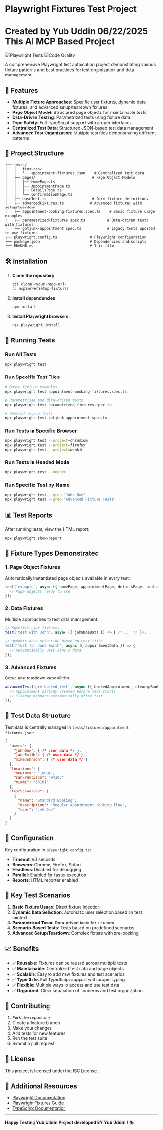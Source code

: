 # Playwright Fixtures Test Project
# Created by Yub Uddin 06/22/2025 This AI MCP Based Project

[![Playwright Tests](https://github.com/Uddin32484/PlaywrightProject/actions/workflows/playwright.yml/badge.svg)](https://github.com/Uddin32484/PlaywrightProject/actions/workflows/playwright.yml)
[![Code Quality](https://github.com/Uddin32484/PlaywrightProject/actions/workflows/code-quality.yml/badge.svg)](https://github.com/Uddin32484/PlaywrightProject/actions/workflows/code-quality.yml)

A comprehensive Playwright test automation project demonstrating various fixture patterns and best practices for test organization and data management.

## 🚀 Features

- **Multiple Fixture Approaches**: Specific user fixtures, dynamic data fixtures, and advanced setup/teardown fixtures
- **Page Object Model**: Structured page objects for maintainable tests
- **Data-Driven Testing**: Parametrized tests using fixture data
- **Type Safety**: Full TypeScript support with proper interfaces
- **Centralized Test Data**: Structured JSON-based test data management
- **Advanced Test Organization**: Multiple test files demonstrating different patterns

## 📁 Project Structure

```
├── tests/
│   ├── fixtures/
│   │   └── appointment-fixtures.json    # Centralized test data
│   ├── pages/                          # Page Object Models
│   │   ├── HomePage.ts
│   │   ├── AppointmentPage.ts
│   │   ├── DetailsPage.ts
│   │   └── ConfirmationPage.ts
│   ├── baseTest.ts                     # Core fixture definitions
│   ├── advancedFixtures.ts            # Advanced fixtures with setup/teardown
│   ├── appointment-booking-fixtures.spec.ts    # Basic fixture usage examples
│   ├── parametrized-fixtures.spec.ts          # Data-driven tests with fixtures
│   └── gotjunk-appointment.spec.ts            # Legacy tests updated to use fixtures
├── playwright.config.ts               # Playwright configuration
├── package.json                       # Dependencies and scripts
└── README.md                          # This file
```

## 🛠️ Installation

1. **Clone the repository**
   ```bash
   git clone <your-repo-url>
   cd mcpServerSetup-fixtures
   ```

2. **Install dependencies**
   ```bash
   npm install
   ```

3. **Install Playwright browsers**
   ```bash
   npx playwright install
   ```

## 🧪 Running Tests

### Run All Tests
```bash
npx playwright test
```

### Run Specific Test Files
```bash
# Basic fixture examples
npx playwright test appointment-booking-fixtures.spec.ts

# Parametrized and data-driven tests
npx playwright test parametrized-fixtures.spec.ts

# Updated legacy tests
npx playwright test gotjunk-appointment.spec.ts
```

### Run Tests in Specific Browser
```bash
npx playwright test --project=chromium
npx playwright test --project=firefox
npx playwright test --project=webkit
```

### Run Tests in Headed Mode
```bash
npx playwright test --headed
```

### Run Specific Test by Name
```bash
npx playwright test --grep "John Doe"
npx playwright test --grep "Advanced Fixture Tests"
```

## 📊 Test Reports

After running tests, view the HTML report:
```bash
npx playwright show-report
```

## 🎯 Fixture Types Demonstrated

### 1. Page Object Fixtures
Automatically instantiated page objects available in every test:
```typescript
test('example', async ({ homePage, appointmentPage, detailsPage, confirmationPage }) => {
  // Page objects ready to use
});
```

### 2. Data Fixtures
Multiple approaches to test data management:
```typescript
// Specific user fixtures
test('test with John', async ({ johnDoeData }) => { /* ... */ });

// Dynamic data selection based on test title
test('test for Jane Smith', async ({ appointmentData }) => { 
  // Automatically uses Jane's data
});
```

### 3. Advanced Fixtures
Setup and teardown capabilities:
```typescript
advancedTest('pre-booked test', async ({ bookedAppointment, cleanupBooking }) => {
  // Appointment already created before test starts
  // Cleanup happens automatically after test
});
```

## 📝 Test Data Structure

Test data is centrally managed in `tests/fixtures/appointment-fixtures.json`:

```json
{
  "users": {
    "johnDoe": { /* user data */ },
    "janeSmith": { /* user data */ },
    "mikeJohnson": { /* user data */ }
  },
  "locations": {
    "newYork": "10001",
    "sanFrancisco": "94105",
    "miami": "33101"
  },
  "testScenarios": [
    {
      "name": "Standard Booking",
      "description": "Regular appointment booking flow",
      "user": "johnDoe"
    }
  ]
}
```

## 🔧 Configuration

Key configuration in `playwright.config.ts`:
- **Timeout**: 60 seconds
- **Browsers**: Chrome, Firefox, Safari
- **Headless**: Disabled for debugging
- **Parallel**: Enabled for faster execution
- **Reports**: HTML reporter enabled

## 🧩 Key Test Scenarios

1. **Basic Fixture Usage**: Direct fixture injection
2. **Dynamic Data Selection**: Automatic user selection based on test context
3. **Parametrized Tests**: Data-driven tests for all users
4. **Scenario-Based Tests**: Tests based on predefined scenarios
5. **Advanced Setup/Teardown**: Complex fixture with pre-booking

## 📈 Benefits

- ✅ **Reusable**: Fixtures can be reused across multiple tests
- ✅ **Maintainable**: Centralized test data and page objects
- ✅ **Scalable**: Easy to add new fixtures and test scenarios
- ✅ **Type Safe**: Full TypeScript support with proper typing
- ✅ **Flexible**: Multiple ways to access and use test data
- ✅ **Organized**: Clear separation of concerns and test organization

## 🤝 Contributing

1. Fork the repository
2. Create a feature branch
3. Make your changes
4. Add tests for new features
5. Run the test suite
6. Submit a pull request

## 📄 License

This project is licensed under the ISC License.

## 🔗 Additional Resources

- [Playwright Documentation](https://playwright.dev/)
- [Playwright Fixtures Guide](https://playwright.dev/docs/test-fixtures)
- [TypeScript Documentation](https://www.typescriptlang.org/)

---

**Happy Testing Yub Uddin Project developed BY Yub Uddin !** 🎭
